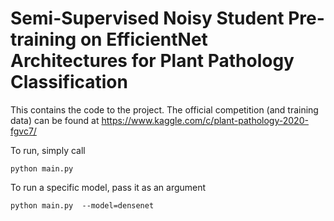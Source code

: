 # Semi-Supervised Noisy Student Pre-training on EfficientNet Architectures for Plant Pathology Classification

This contains the code to the project. The official competition (and training data) can be found at https://www.kaggle.com/c/plant-pathology-2020-fgvc7/ 

To run, simply call 

```python main.py```

To run a specific model, pass it as an argument

```python main.py  --model=densenet```


